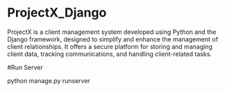# ProjectX_Django
 ProjectX is a client management system developed using Python and the Django framework, designed to simplify and enhance the management of client relationships. It offers a secure platform for storing and managing client data, tracking communications, and handling client-related tasks.

#Run Server

 python manage.py runserver
